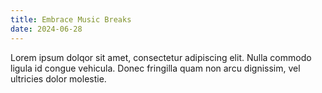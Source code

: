```yaml
---
title: Embrace Music Breaks
date: 2024-06-28
---
```


Lorem ipsum dolqor sit amet, consectetur adipiscing elit. Nulla
commodo ligula id congue vehicula. Donec fringilla quam non arcu
dignissim, vel ultricies dolor molestie.
